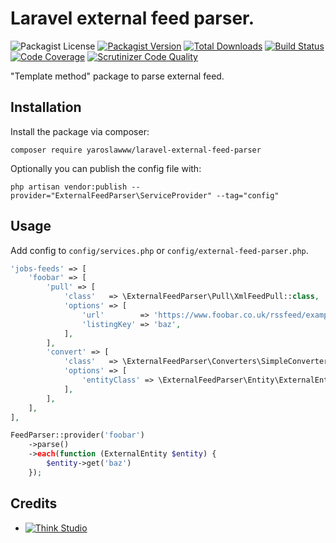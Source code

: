 # Laravel external feed parser.

![Packagist License](https://img.shields.io/packagist/l/yaroslawww/laravel-external-feed-parser?color=%234dc71f)
[![Packagist Version](https://img.shields.io/packagist/v/yaroslawww/laravel-external-feed-parser)](https://packagist.org/packages/yaroslawww/laravel-external-feed-parser)
[![Total Downloads](https://img.shields.io/packagist/dt/yaroslawww/laravel-external-feed-parser)](https://packagist.org/packages/yaroslawww/laravel-external-feed-parser)
[![Build Status](https://scrutinizer-ci.com/g/yaroslawww/laravel-external-feed-parser/badges/build.png?b=master)](https://scrutinizer-ci.com/g/yaroslawww/laravel-external-feed-parser/build-status/master)
[![Code Coverage](https://scrutinizer-ci.com/g/yaroslawww/laravel-external-feed-parser/badges/coverage.png?b=master)](https://scrutinizer-ci.com/g/yaroslawww/laravel-external-feed-parser/?branch=master)
[![Scrutinizer Code Quality](https://scrutinizer-ci.com/g/yaroslawww/laravel-external-feed-parser/badges/quality-score.png?b=master)](https://scrutinizer-ci.com/g/yaroslawww/laravel-external-feed-parser/?branch=master)

"Template method" package to parse external feed.

## Installation

Install the package via composer:

```shell
composer require yaroslawww/laravel-external-feed-parser
```

Optionally you can publish the config file with:

```shell
php artisan vendor:publish --provider="ExternalFeedParser\ServiceProvider" --tag="config"
```

## Usage

Add config to `config/services.php` or `config/external-feed-parser.php`.

```php
'jobs-feeds' => [
    'foobar' => [
        'pull' => [
            'class'   => \ExternalFeedParser\Pull\XmlFeedPull::class,
            'options' => [
                'url'        => 'https://www.foobar.co.uk/rssfeed/example.aspx',
                'listingKey' => 'baz',
            ],
        ],
        'convert' => [
            'class'   => \ExternalFeedParser\Converters\SimpleConverter::class,
            'options' => [
                'entityClass' => \ExternalFeedParser\Entity\ExternalEntity::class,
            ],
        ],
    ],
],
```

```php
FeedParser::provider('foobar')
    ->parse()
    ->each(function (ExternalEntity $entity) {
        $entity->get('baz')
    });
```

## Credits

- [![Think Studio](https://yaroslawww.github.io/images/sponsors/packages/logo-think-studio.png)](https://think.studio/) 
